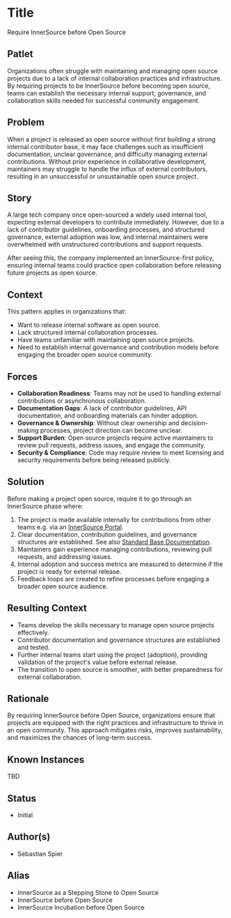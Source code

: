 # Title

Require InnerSource before Open Source

## Patlet

Organizations often struggle with maintaining and managing open source projects due to a lack of internal collaboration practices and infrastructure. By requiring projects to be InnerSource before becoming open source, teams can establish the necessary internal support, governance, and collaboration skills needed for successful community engagement.  

## Problem

When a project is released as open source without first building a strong internal contributor base, it may face challenges such as insufficient documentation, unclear governance, and difficulty managing external contributions. Without prior experience in collaborative development, maintainers may struggle to handle the influx of external contributors, resulting in an unsuccessful or unsustainable open source project.  

## Story

A large tech company once open-sourced a widely used internal tool, expecting external developers to contribute immediately. However, due to a lack of contributor guidelines, onboarding processes, and structured governance, external adoption was low, and internal maintainers were overwhelmed with unstructured contributions and support requests.

After seeing this, the company implemented an InnerSource-first policy, ensuring internal teams could practice open collaboration before releasing future projects as open source.  

## Context

This pattern applies in organizations that:

- Want to release internal software as open source.  
- Lack structured internal collaboration processes.  
- Have teams unfamiliar with maintaining open source projects.  
- Need to establish internal governance and contribution models before engaging the broader open source community.  

## Forces

- **Collaboration Readiness**: Teams may not be used to handling external contributions or asynchronous collaboration.  
- **Documentation Gaps**: A lack of contributor guidelines, API documentation, and onboarding materials can hinder adoption.  
- **Governance & Ownership**: Without clear ownership and decision-making processes, project direction can become unclear.  
- **Support Burden**: Open source projects require active maintainers to review pull requests, address issues, and engage the community.  
- **Security & Compliance**: Code may require review to meet licensing and security requirements before being released publicly.  

## Solution

Before making a project open source, require it to go through an InnerSource phase where:

1. The project is made available internally for contributions from other teams e.g. via an [InnerSource Portal](../2-structured/innersource-portal.md).
2. Clear documentation, contribution guidelines, and governance structures are established. See also [Standard Base Documentation](../2-structured/base-documentation.md).
3. Maintainers gain experience managing contributions, reviewing pull requests, and addressing issues.  
4. Internal adoption and success metrics are measured to determine if the project is ready for external release.  
5. Feedback loops are created to refine processes before engaging a broader open source audience.  

## Resulting Context

- Teams develop the skills necessary to manage open source projects effectively.  
- Contributor documentation and governance structures are established and tested.  
- Further internal teams start using the project (adoption), providing validation of the project's value before external release.
- The transition to open source is smoother, with better preparedness for external collaboration.  

## Rationale

By requiring InnerSource before Open Source, organizations ensure that projects are equipped with the right practices and infrastructure to thrive in an open community. This approach mitigates risks, improves sustainability, and maximizes the chances of long-term success.  

## Known Instances

TBD

## Status

- Initial

## Author(s)

- Sebastian Spier

## Alias

- InnerSource as a Stepping Stone to Open Source
- InnerSource before Open Source
- InnerSource Incubation before Open Source
